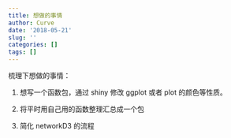 ```yaml
---
title: 想做的事情
author: Curve
date: '2018-05-21'
slug: ''
categories: []
tags: []
---
```



梳理下想做的事情：

1. 想写一个函数包，通过 shiny 修改 ggplot 或者 plot 的颜色等性质。

2. 将平时用自己用的函数整理汇总成一个包

3. 简化 networkD3 的流程